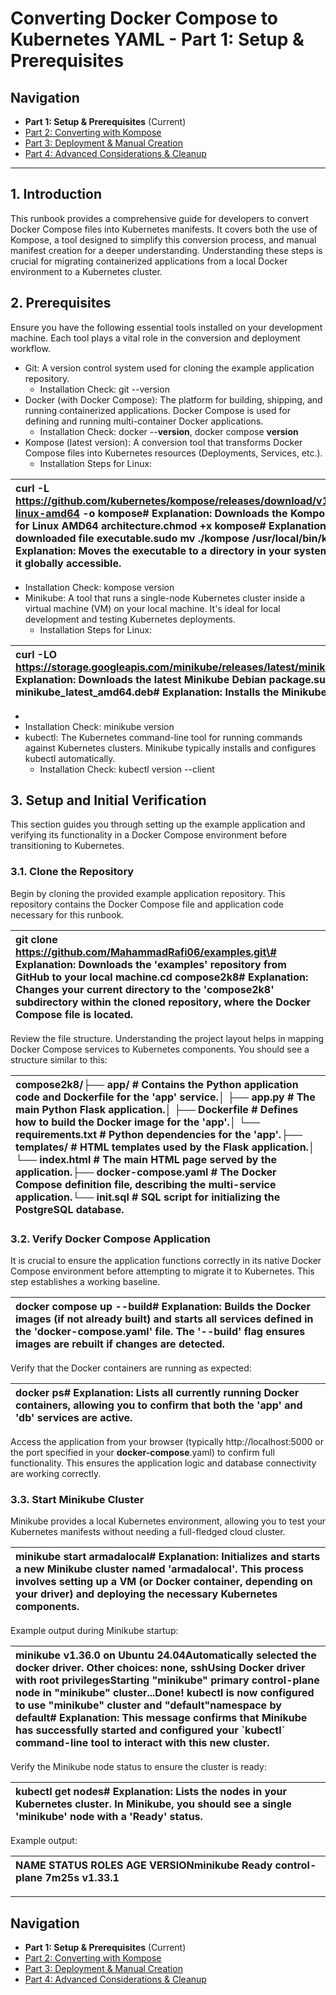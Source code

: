 # **Converting Docker Compose to Kubernetes YAML - Part 1: Setup & Prerequisites**

## Navigation
- **Part 1: Setup & Prerequisites** (Current)
- [Part 2: Converting with Kompose](#part2)
- [Part 3: Deployment & Manual Creation](#part3)
- [Part 4: Advanced Considerations & Cleanup](#part4)

---

## **1. Introduction**

This runbook provides a comprehensive guide for developers to convert Docker Compose files into Kubernetes manifests. It covers both the use of Kompose, a tool designed to simplify this conversion process, and manual manifest creation for a deeper understanding. Understanding these steps is crucial for migrating containerized applications from a local Docker environment to a Kubernetes cluster.

## **2. Prerequisites**

Ensure you have the following essential tools installed on your development machine. Each tool plays a vital role in the conversion and deployment workflow.

* Git: A version control system used for cloning the example application repository.
  * Installation Check: git \--version
* Docker (with Docker Compose): The platform for building, shipping, and running containerized applications. Docker Compose is used for defining and running multi-container Docker applications.
  * Installation Check: docker \--**version**, docker compose **version**
* Kompose (latest version): A conversion tool that transforms Docker Compose files into Kubernetes resources (Deployments, Services, etc.).
  * Installation Steps for Linux:

| curl \-L https://github.com/kubernetes/kompose/releases/download/v1.36.0/kompose-linux-amd64 \-o kompose\# Explanation: Downloads the Kompose executable for Linux AMD64 architecture.chmod \+x kompose\# Explanation: Makes the downloaded file executable.sudo mv ./kompose /usr/local/bin/kompose\# Explanation: Moves the executable to a directory in your system's PATH, making it globally accessible. |
| :---- |

  * Installation Check: kompose version
* Minikube: A tool that runs a single-node Kubernetes cluster inside a virtual machine (VM) on your local machine. It's ideal for local development and testing Kubernetes deployments.
  * Installation Steps for Linux:

| curl \-LO https://storage.googleapis.com/minikube/releases/latest/minikube\_latest\_amd64.deb\# Explanation: Downloads the latest Minikube Debian package.sudo dpkg \-i minikube\_latest\_amd64.deb\# Explanation: Installs the Minikube package on your system. |
| :---- |

  * 
  * Installation Check: minikube version
* kubectl: The Kubernetes command-line tool for running commands against Kubernetes clusters. Minikube typically installs and configures kubectl automatically.
  * Installation Check: kubectl version \--client

## **3. Setup and Initial Verification**

This section guides you through setting up the example application and verifying its functionality in a Docker Compose environment before transitioning to Kubernetes.

### **3.1. Clone the Repository**

Begin by cloning the provided example application repository. This repository contains the Docker Compose file and application code necessary for this runbook.

| git clone https://github.com/MahammadRafi06/examples.git\# Explanation: Downloads the 'examples' repository from GitHub to your local machine.cd compose2k8\# Explanation: Changes your current directory to the 'compose2k8' subdirectory within the cloned repository, where the Docker Compose file is located. |
| :---- |

Review the file structure. Understanding the project layout helps in mapping Docker Compose services to Kubernetes components. You should see a structure similar to this:

| compose2k8/├── app/                  \# Contains the Python application code and Dockerfile for the 'app' service.│   ├── app.py            \# The main Python Flask application.│   ├── Dockerfile        \# Defines how to build the Docker image for the 'app'.│   └── requirements.txt  \# Python dependencies for the 'app'.├── templates/            \# HTML templates used by the Flask application.│   └── index.html        \# The main HTML page served by the application.├── docker-compose.yaml   \# The Docker Compose definition file, describing the multi-service application.└── init.sql              \# SQL script for initializing the PostgreSQL database. |
| :---- |

### **3.2. Verify Docker Compose Application**

It is crucial to ensure the application functions correctly in its native Docker Compose environment before attempting to migrate it to Kubernetes. This step establishes a working baseline.

| docker compose up \--build\# Explanation: Builds the Docker images (if not already built) and starts all services defined in the 'docker\-compose.yaml' file. The '\--build' flag ensures images are rebuilt if changes are detected. |
| :---- |

Verify that the Docker containers are running as expected:

| docker ps\# Explanation: Lists all currently running Docker containers, allowing you to confirm that both the 'app' and 'db' services are active. |
| :---- |

Access the application from your browser (typically http://localhost:5000 or the port specified in your **docker-compose**.yaml) to confirm full functionality. This ensures the application logic and database connectivity are working correctly.

### **3.3. Start Minikube Cluster**

Minikube provides a local Kubernetes environment, allowing you to test your Kubernetes manifests without needing a full-fledged cloud cluster.

| minikube start armadalocal\# Explanation: Initializes and starts a new Minikube cluster named 'armadalocal'. This process involves setting up a VM (or Docker container, depending on your driver) and deploying the necessary Kubernetes components. |
| :---- |

Example output during Minikube startup:

| minikube v1.36.0 on Ubuntu 24.04Automatically selected the docker driver. Other choices: none, sshUsing Docker driver with root privilegesStarting "minikube" primary control-plane node in "minikube" cluster...Done\! kubectl is now configured to use "minikube" cluster and "default"namespace by default\# Explanation: This message confirms that Minikube has successfully started and configured your \`kubectl\` command-line tool to interact with this new cluster. |
| :---- |

Verify the Minikube node status to ensure the cluster is ready:

| kubectl get nodes\# Explanation: Lists the nodes in your Kubernetes cluster. In Minikube, you should see a single 'minikube' node with a 'Ready' status. |
| :---- |

Example output:

| NAME       STATUS   ROLES           AGE     VERSIONminikube   Ready    control\-plane   7m25s   v1.33.1 |
| :---- |

---

## Navigation
- **Part 1: Setup & Prerequisites** (Current)
- [Part 2: Converting with Kompose](#part2)
- [Part 3: Deployment & Manual Creation](#part3)
- [Part 4: Advanced Considerations & Cleanup](#part4)